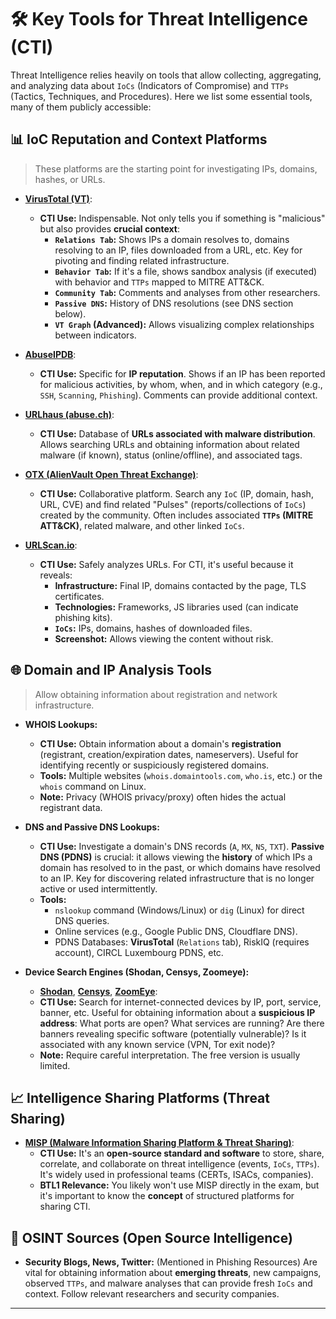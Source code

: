 # 🛠️ Key Tools for Threat Intelligence (CTI)

Threat Intelligence relies heavily on tools that allow collecting, aggregating, and analyzing data about `IoCs` (Indicators of Compromise) and `TTPs` (Tactics, Techniques, and Procedures). Here we list some essential tools, many of them publicly accessible:

## 📊 IoC Reputation and Context Platforms

> These platforms are the starting point for investigating IPs, domains, hashes, or URLs.

* **[VirusTotal (VT)](https://www.virustotal.com/)**:
    * **CTI Use:** Indispensable. Not only tells you if something is "malicious" but also provides **crucial context**:
        * **`Relations Tab`:** Shows IPs a domain resolves to, domains resolving to an IP, files downloaded from a URL, etc. Key for pivoting and finding related infrastructure.
        * **`Behavior Tab`:** If it's a file, shows sandbox analysis (if executed) with behavior and `TTPs` mapped to MITRE ATT&CK.
        * **`Community Tab`:** Comments and analyses from other researchers.
        * **`Passive DNS`:** History of DNS resolutions (see DNS section below).
        * **`VT Graph` (Advanced):** Allows visualizing complex relationships between indicators.

* **[AbuseIPDB](https://www.abuseipdb.com/)**:
    * **CTI Use:** Specific for **IP reputation**. Shows if an IP has been reported for malicious activities, by whom, when, and in which category (e.g., `SSH`, `Scanning`, `Phishing`). Comments can provide additional context.

* **[URLhaus (abuse.ch)](https://urlhaus.abuse.ch/)**:
    * **CTI Use:** Database of **URLs associated with malware distribution**. Allows searching URLs and obtaining information about related malware (if known), status (online/offline), and associated tags.

* **[OTX (AlienVault Open Threat Exchange)](https://otx.alienvault.com/)**:
    * **CTI Use:** Collaborative platform. Search any `IoC` (IP, domain, hash, URL, CVE) and find related "Pulses" (reports/collections of `IoCs`) created by the community. Often includes associated **`TTPs` (MITRE ATT&CK)**, related malware, and other linked `IoCs`.

* **[URLScan.io](https://urlscan.io/)**:
    * **CTI Use:** Safely analyzes URLs. For CTI, it's useful because it reveals:
        * **Infrastructure:** Final IP, domains contacted by the page, TLS certificates.
        * **Technologies:** Frameworks, JS libraries used (can indicate phishing kits).
        * **`IoCs`:** IPs, domains, hashes of downloaded files.
        * **Screenshot:** Allows viewing the content without risk.

## 🌐 Domain and IP Analysis Tools

> Allow obtaining information about registration and network infrastructure.

* **WHOIS Lookups:**
    * **CTI Use:** Obtain information about a domain's **registration** (registrant, creation/expiration dates, nameservers). Useful for identifying recently or suspiciously registered domains.
    * **Tools:** Multiple websites (`whois.domaintools.com`, `who.is`, etc.) or the `whois` command on Linux.
    * **Note:** Privacy (WHOIS privacy/proxy) often hides the actual registrant data.

* **DNS and Passive DNS Lookups:**
    * **CTI Use:** Investigate a domain's DNS records (`A`, `MX`, `NS`, `TXT`). **Passive DNS (PDNS)** is crucial: it allows viewing the **history** of which IPs a domain has resolved to in the past, or which domains have resolved to an IP. Key for discovering related infrastructure that is no longer active or used intermittently.
    * **Tools:**
        * `nslookup` command (Windows/Linux) or `dig` (Linux) for direct DNS queries.
        * Online services (e.g., Google Public DNS, Cloudflare DNS).
        * PDNS Databases: **VirusTotal** (`Relations` tab), RiskIQ (requires account), CIRCL Luxembourg PDNS, etc.

* **Device Search Engines (Shodan, Censys, Zoomeye):**
    * **[Shodan](https://www.shodan.io/)**, **[Censys](https://search.censys.io/)**, **[ZoomEye](https://www.zoomeye.org/)**:
    * **CTI Use:** Search for internet-connected devices by IP, port, service, banner, etc. Useful for obtaining information about a **suspicious IP address**: What ports are open? What services are running? Are there banners revealing specific software (potentially vulnerable)? Is it associated with any known service (VPN, Tor exit node)?
    * **Note:** Require careful interpretation. The free version is usually limited.

## 📈 Intelligence Sharing Platforms (Threat Sharing)

* **[MISP (Malware Information Sharing Platform & Threat Sharing)](https://www.misp-project.org/)**:
    * **CTI Use:** It's an **open-source standard and software** to store, share, correlate, and collaborate on threat intelligence (events, `IoCs`, `TTPs`). It's widely used in professional teams (CERTs, ISACs, companies).
    * **BTL1 Relevance:** You likely won't use MISP directly in the exam, but it's important to know the **concept** of structured platforms for sharing CTI.

## 📰 OSINT Sources (Open Source Intelligence)

* **Security Blogs, News, Twitter:** (Mentioned in Phishing Resources) Are vital for obtaining information about **emerging threats**, new campaigns, observed `TTPs`, and malware analyses that can provide fresh `IoCs` and context. Follow relevant researchers and security companies.

---